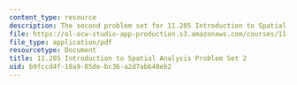 ```yaml
---
content_type: resource
description: The second problem set for 11.205 Introduction to Spatial Analysis.
file: https://ol-ocw-studio-app-production.s3.amazonaws.com/courses/11-205-introduction-to-spatial-analysis-fall-2019/b9fccd4f18a985debc36a2d7ab640eb2_11.205f19_pset2.pdf
file_type: application/pdf
resourcetype: Document
title: 11.205 Introduction to Spatial Analysis Problem Set 2
uid: b9fccd4f-18a9-85de-bc36-a2d7ab640eb2
---
```

